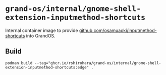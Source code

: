 # `grand-os/internal/gnome-shell-extension-inputmethod-shortcuts`

Internal container image to provide
[github.com/osamuaoki/inputmethod-shortcuts](https://github.com/osamuaoki/inputmethod-shortcuts)
into GrandOS.

## Build

```shell
podman build --tag="ghcr.io/rshirohara/grand-os/internal/gnome-shell-extension-inputmethod-shortcuts:edge" .
```
